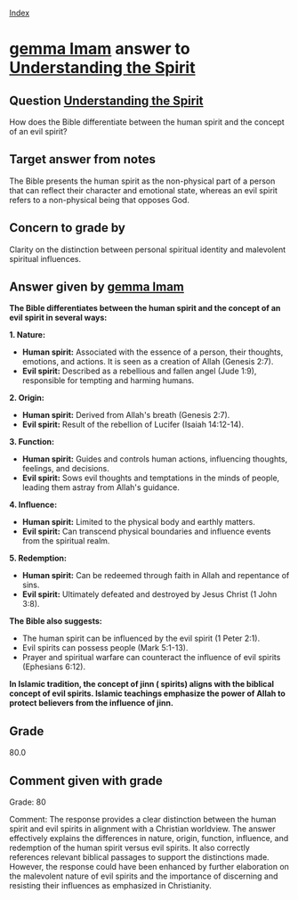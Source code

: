 
[Index](../../index.md)
# [gemma Imam](../../answering_models/gemma_Imam.md) answer to [Understanding the Spirit](../../questions/Understanding_the_Spirit.md)

## Question [Understanding the Spirit](../../questions/Understanding_the_Spirit.md)
How does the Bible differentiate between the human spirit and the concept of an evil spirit?

## Target answer from notes
The Bible presents the human spirit as the non-physical part of a person that can reflect their character and emotional state, whereas an evil spirit refers to a non-physical being that opposes God.

## Concern to grade by
Clarity on the distinction between personal spiritual identity and malevolent spiritual influences.

## Answer given by [gemma Imam](../../answering_models/gemma_Imam.md)
**The Bible differentiates between the human spirit and the concept of an evil spirit in several ways:**

**1. Nature:**

* **Human spirit:** Associated with the essence of a person, their thoughts, emotions, and actions. It is seen as a creation of Allah (Genesis 2:7).
* **Evil spirit:** Described as a rebellious and fallen angel (Jude 1:9), responsible for tempting and harming humans.

**2. Origin:**

* **Human spirit:** Derived from Allah's breath (Genesis 2:7).
* **Evil spirit:** Result of the rebellion of Lucifer (Isaiah 14:12-14).

**3. Function:**

* **Human spirit:** Guides and controls human actions, influencing thoughts, feelings, and decisions.
* **Evil spirit:** Sows evil thoughts and temptations in the minds of people, leading them astray from Allah's guidance.

**4. Influence:**

* **Human spirit:** Limited to the physical body and earthly matters.
* **Evil spirit:** Can transcend physical boundaries and influence events from the spiritual realm.

**5. Redemption:**

* **Human spirit:** Can be redeemed through faith in Allah and repentance of sins.
* **Evil spirit:** Ultimately defeated and destroyed by Jesus Christ (1 John 3:8).

**The Bible also suggests:**

* The human spirit can be influenced by the evil spirit (1 Peter 2:1).
* Evil spirits can possess people (Mark 5:1-13).
* Prayer and spiritual warfare can counteract the influence of evil spirits (Ephesians 6:12).

**In Islamic tradition, the concept of jinn ( spirits) aligns with the biblical concept of evil spirits. Islamic teachings emphasize the power of Allah to protect believers from the influence of jinn.**

## Grade
80.0

## Comment given with grade
Grade: 80

Comment: The response provides a clear distinction between the human spirit and evil spirits in alignment with a Christian worldview. The answer effectively explains the differences in nature, origin, function, influence, and redemption of the human spirit versus evil spirits. It also correctly references relevant biblical passages to support the distinctions made. However, the response could have been enhanced by further elaboration on the malevolent nature of evil spirits and the importance of discerning and resisting their influences as emphasized in Christianity.
